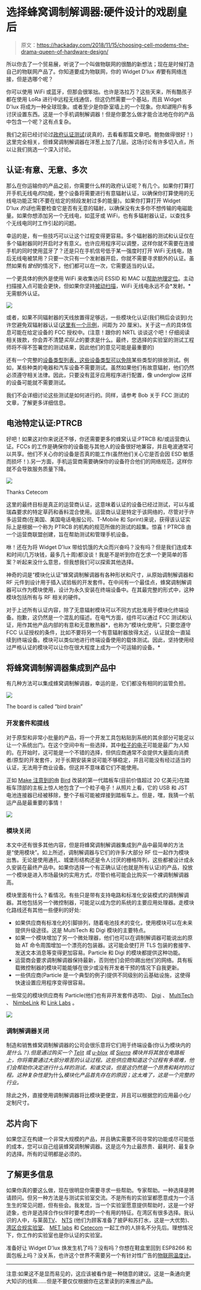 # 选择蜂窝调制解调器:硬件设计的戏剧皇后

> 原文：<https://hackaday.com/2018/11/15/choosing-cell-modems-the-drama-queen-of-hardware-design/>

所以你去了一个贸易展，听说了一个叫做物联网的很酷的新想法；现在是时候打造自己的物联网产品了。你知道要成为物联网，你的 Widget D'lux *有*要有网络连接，但是选哪个呢？

你可以使用 WiFi 或蓝牙，但那会很笨拙。也许是洛拉万？这些天来，所有酷孩子都在使用 LoRa 进行中远程无线通信，但这仍然需要一个基站，而且 Widget D'lux 将成为一种全球现象。或者至少是你卧室墙上的一个现象。你*知道*用户有多讨厌设置东西。这是一个手机调制解调器！但是你要怎么做才能合法地在你的产品中包含一个呢？这有点复杂。

我们之前已经讨论过[政府认证测试](https://hackaday.com/2016/09/19/preparing-your-product-for-the-fcc/)(说真的，去看看那篇文章吧。鲍勃做得很好！)这里完全相关，但蜂窝调制解调器在洋葱上加了几层。这场讨论有许多切入点，所以让我们挑选一个深入讨论。

## 认证:有意、无意、多次

那么在你运输你的产品之前，你需要什么样的政府认证呢？有几个。如果你打算打开手机无线电*的*功能，整个设备将需要进行有意辐射认证，以确保你打算使用的无线电功能正常(不要在给定的频段发射过多的能量)。如果你打算打开 Widget D'lux *的话*也需要检查它是否有无意的辐射，以确保没有太多你不想传输的电磁能量。如果你想添加另一个无线电，如蓝牙或 WiFi，也有多辐射器认证，以查找多个无线电同时工作引起的问题。

幸运的是，有一些技巧可以让这个过程变得更容易。多个辐射器的测试和认证仅在多个辐射器同时开启时才有意义。也许应用程序可以调整，这样你就不需要在连接手机的同时使用蓝牙了？还是只在手机信号低于某一强度时打开 WiFi 无线电，随后无线电被禁用？只要一次只有一个发射器开启，你就不需要寻求额外的认证。虽然如果有*曾经*的情况下，他们都可以在一次，它需要适当的认证。

一个更具体的例外是使用 WiFi 来收集访问 ESSID 和 MAC 以[帮助地理定位](https://developers.google.com/maps/documentation/geolocation/intro)。主动扫描接入点可能会更快，但如果你坚持[被动扫描](https://www.wi-fi.org/knowledge-center/faq/what-are-passive-and-active-scanning)，WiFi 无线电永远不会*发射。*无需额外认证。

![](img/8751b7804e01b7a323dd48a7d0daac31.png)

或者，如果不同辐射器的天线放置得足够远，一些模块化认证(我们稍后会谈到)允许您避免双辐射器认证([这里有一个示例](https://cdn-shop.adafruit.com/datasheets/SIM800_FCC_TCB_BT.pdf)，间距为 20 厘米)。关于这一点的具体信息可能在给定设备的 FCC 授权中。(注意！跟你的 NRTL 谈谈这个吧！仔细阅读相关拨款，你会弄不清楚*实际上*的要求是什么。最终，您选择的实验室的测试工程师将不得不签署您的测试结果，因此他们的意见可能是最重要的)

还有一个完整的[设备类型列表，这些设备类型可以免除](https://www.metlabs.com/emc/some-electronic-devices-are-exempt-from-fcc-emc-testing/)某些类型的排放测试。例如，某些种类的电器和汽车设备不需要测试。虽然如果他们有故意辐射，他们仍然必须遵守相关法律。因此，只要没有蓝牙应用程序进行配置，像 underglow 这样的设备可能就不需要测试。

我们不会详细讨论这些测试是如何进行的。同样，请参考 Bob 关于 FCC 测试的文章，了解更多详细信息。

## 电池特定认证:PTRCB

好吧！如果这对你来说还不够，你还需要更多的蜂窝认证:PTRCB 和/或运营商认证。FCCs 的工作是确保你的设备能与其他人的设备很好地兼容，并且电波通常可以共享。他们不关心你的设备是否真的能工作(虽然他们关心它是否会因 ESD 敏感而损坏！).另一方面，手机运营商需要确保你的设备符合他们的网络规范，这样你就不会导致服务质量下降。

![](img/c7bf9adec55310fb31559eb4decf7f1d.png)

Thanks Cetecom

这里的最终目标是真正的运营商认证，这意味着认证的设备已经过测试，可以与威瑞森要求的特定草药和香料混合使用。运营商认证是特定于该网络的，尽管对于许多运营商(在美国、美国电话电报公司、T-Mobile 和 Sprint)来说，获得该认证实际上是根据一个称为 PTRCB 的机构的规范所做的测试的超集。惊喜！PTRCB 由一个运营商联盟创建，旨在帮助测试和管理手机设备。

咻！还在为将 Widget D'lux 带给饥饿的大众而兴奋吗？没有吗？但是我们连成本和时间(几万块钱，最多几十周)都没谈！我是不是听到你在乞求一个更简单的答案？听起来没什么意思，但我想我们可以探索其他选择。

神奇的词是“模块化认证”蜂窝调制解调器有各种形状和尺寸，从原始调制解调器和 RF 元件到设计用于插入试验板的开发套件。在中间有一个最佳点，蜂窝调制解调器可以作为模块使用，设计为永久安装在终端设备中。在其最完整的形式中，这种模块包括所有与 RF 相关的硬件。

对于上述所有认证内容，除了无意辐射模块可以不同方式批准用于模块化终端设备。抱歉，这仍然是一个混乱的描述。在电气方面，组件可以通过 FCC 测试和认证，用作其他产品内部的有意和无意散热器*，也称为“模块化使用”。只要您遵守 FCC 认证授权的条件，比如不要将另一个有意辐射器放得太近，认证就会一直延续到终端设备。模块可以类似地进行终端设备使用的载体测试。因此，坚持使用经过严格认证的模块可以让你在很大程度上成为一个可运输的设备。*

## 将蜂窝调制解调器集成到产品中

有几种方法可以集成蜂窝调制解调器，幸运的是，它们都没有相同的监管负担。

![](img/f17bd970096f1da62ac8fe4fd036b7a4.png)

The board is called “bird brain”

### 开发套件和提线

对于原型和非常小批量的产品，将一个开发工具包粘贴到系统的其余部分可能足以让一个系统出门。在这个空间中有一些选择，其中[粒子的电子](https://docs.particle.io/quickstart/electron/)可能是最广为人知的。在开始时，这可能是一个不错的选择，但供应商通常不会提供大量面向消费者/原型的开发套件，对于长期安装来说可能不够稳定，并且可能没有经过适当的认证，无法用于商业设备。但这并不意味着它们不能使用。

正如 [Make 注意到的](https://makezine.com/2018/04/25/vandals-crack-open-dockless-scooter-discover-particle-electron-board-inside/)由 [Bird](https://www.bird.co/) 改装的第一代踏板车(目前价值超过 20 亿美元)在踏板车顶部的主板上惊人地包含了一个粒子电子！从照片上看，它的 USB 和 JST 电池连接器已经被移除，整个子板可能被焊接到踏板车上。但是，嘿，我猜一个航运产品是最重要的事情！

![](img/051b96bf6f4f36024edbf972009d4d06.png)

### 模块关闭

本文中还有很多其他内容，但是将蜂窝调制解调器集成到产品中最简单的方法是“使用模块”。如上所述，调制解调器与它们的许多/大部分 RF 位一起作为模块出售。无论是使用通孔、城堡形结构还是令人讨厌的栅格阵列，这些都被设计成永久安装在最终产品中。如果你选择一个有正确认证(也就是所有认证)的产品，投放一个模块是进入市场最快的实用方式，尽管价格可能会比购买一个裸调制解调器高。

模块里面有什么？看情况。有些只是带有支持电路和标准化安装模式的调制解调器。其他包括另一个微控制器，可能足以成为您的系统的主要应用处理器。走模块化路线还有其他一些便利的好处:

*   如果供应商有标准化的引脚排列，随着电池技术的变化，使用模块可以在未来提供升级途径。这是 MultiTech 和 Digi 模块的主要特点。
*   如果一个模块增加了另一个微处理器，他们也可以在调制解调器可能说出的原始 AT 命令周围增加一个漂亮的包装器。这可能会使打开 TLS 包装的套接字、发送文本消息等变得更加容易。Particle 和 Digi 的模块都提供这种功能。
*   运营商会要求调制解调器保持最新，否则他们会把你踢出他们的网络。具有板载微控制器的模块可能能够在很少或没有开发者干预的情况下自我更新。
*   一些供应商(Particle 是一个典型的例子)提供不同级别的云基础设施，这使得快速设置应用程序变得很容易。

一些常见的模块供应商有 Particle(他们也有非开发套件选项)、 [Digi](https://www.digi.com/products/xbee-rf-solutions/embedded-cellular-modems) 、 [MultiTech](https://www.multitech.com/brands/socketmodem-cell) 、 [NimbeLink](https://nimbelink.com/) 和 [Link Labs](https://www.link-labs.com/lte-cat-m1-carrier-certified-expansion-board) 。

![](img/c53c2df726213c8e2768dffa64cc78ad.png)

### 调制解调器关闭

制造和销售蜂窝调制解调器的公司会很乐意将它们用于终端设备(你认为模块内的*是什么？).但是通过购买一个 [Telit](https://www.telit.com/m2m-iot-products/cellular-modules/) 或 [u-blox](https://www.u-blox.com/en/cellular-modules) 或 [Sierra](https://www.sierrawireless.com/) 模块并将其放在电路板上，你将需要通过大部分艰苦的认证过程。这些供应商知道这个过程有多艰难，他们会帮助你决定进行什么样的测试，和谁交谈，但是这仍然是一个昂贵和耗时的过程。这种复杂性是*为什么*模块化产品首先存在的原因；这太难了，这是一个完整的行业。*

除此之外，直接使用调制解调器将比模块更便宜，并且可以根据您的应用最小化/定制尺寸。

## 芯片向下

如果您正在构建一个非常大规模的产品，并且确实需要不同寻常的功能或尽可能低的成本，您可以自己组装蜂窝调制解调器。这是迄今为止最昂贵、最耗时、最复杂的选择。所有的证明都是必须的。

## 了解更多信息

如果你真的要这么做，现在很明显你需要寻求一些帮助。专家帮助。一种选择是聘请顾问。但另一种方法是与测试实验室交流。不是所有的实验室都愿意成为一个活生生的常见问题，但有些会。我发现，当一个实验室愿意提供帮助时，这是一个好迹象，也许是选择合作伙伴时要考虑的一个有用的特征。在湾区有很多选择。我认识的人中，与莱茵[TV](https://www.tuv.com/en/usa/services_usa/product_testing/product_testing.html)、 [NTS](https://www.nts.com/services/testing/emc/) (他们为顾客准备了披萨和苏打水，这是一大优势)、[湾区合规实验室](http://www.baclcorp.com/services.html)、 [MET labs](https://www.metlabs.com/services/emc/) 和 [Cetecom](https://www.cetecom.com/en/testing/) 一起工作的人排名不分先后。理想情况下，你工作的实验室也是你认证的实验室。

准备好让 Widget D'lux 焕发生机了吗？没有吗？你想在鞋盒里回到 ESP8266 和面包板上吗？没关系，也许这个世界不需要另一个有针对性广告的[物联网温度计](https://twitter.com/internetofshit/status/1055222277858607104)。

* * *

注意:如果这不是显而易见的，这应该被看作是一种随意的建议。这是一条通向更大知识的线索……但是不要仅仅根据你在这里读到的来推出产品。